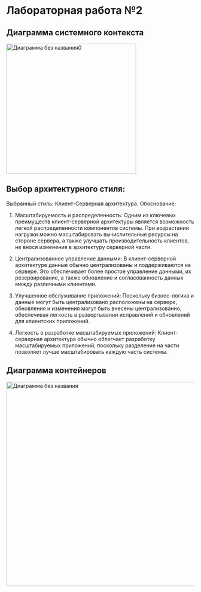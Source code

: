 # Лабораторная работа №2

## Диаграмма системного контекста
<img width="347" alt="Диаграмма без названия0" src="https://github.com/AlvaroFironze/HSE-SoftwareArchitecture/assets/85906595/c2f8d3ad-1c72-404d-a83a-5f7b6ca59a9c">

## Выбор архитектурного стиля:
Выбранный стиль: Клиент-Серверная архитектура.
Обоснование:

1. Масштабируемость и распределенность: Одним из ключевых преимуществ клиент-серверной архитектуры является возможность легкой распределенности компонентов системы. При возрастании нагрузки можно масштабировать вычислительные ресурсы на стороне сервера, а также улучшать производительность клиентов, не внося изменения в архитектуру серверной части.

2. Централизованное управление данными: В клиент-серверной архитектуре данные обычно централизованы и поддерживаются на сервере. Это обеспечивает более простое управление данными, их резервирование, а также обновление и согласованность данных между различными клиентами.

3. Улучшенное обслуживание приложений: Поскольку бизнес-логика и данные могут быть централизовано расположены на сервере, обновления и изменения могут быть внесены централизованно, обеспечивая легкость в развертывании исправлений и обновлений для клиентских приложений.

4. Легкость в разработке масштабируемых приложений: Клиент-серверная архитектура обычно облегчает разработку масштабируемых приложений, поскольку разделение на части позволяет лучше масштабировать каждую часть системы.

## Диаграмма контейнеров
<img width="546" alt="Диаграмма без названия" src="https://github.com/AlvaroFironze/HSE-SoftwareArchitecture/assets/85906595/2cd2ac41-b46d-412f-a67e-c375c6e740cb">
